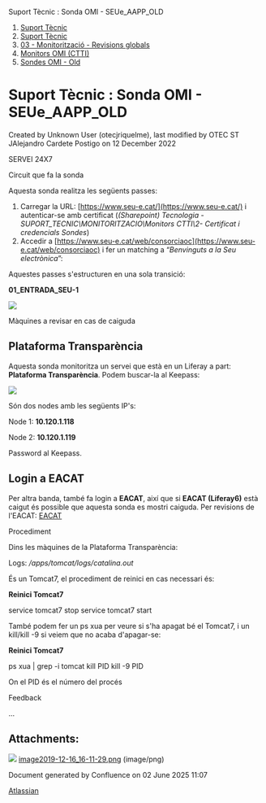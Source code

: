 Suport Tècnic : Sonda OMI - SEUe\_AAPP\_OLD  

1.  [Suport Tècnic](index.md)
2.  [Suport Tècnic](13893782.md)
3.  [03 - Monitorització - Revisions globals](26313327.md)
4.  [Monitors OMI (CTTI)](26313608.md)
5.  [Sondes OMI - Old](Sondes-OMI---Old_41519617.md)

Suport Tècnic : Sonda OMI - SEUe\_AAPP\_OLD
===========================================

Created by Unknown User (otecjriquelme), last modified by OTEC ST JAlejandro Cardete Postigo on 12 December 2022

SERVEI 24X7

Circuit que fa la sonda

Aquesta sonda realitza les següents passes:

1.  Carregar la URL: [https://www.seu-e.cat/](https://www.seu-e.cat/) i autenticar-se amb certificat (_(Sharepoint) Tecnologia - SUPORT\_TECNIC\\MONITORITZACIO\\Monitors CTTI\\2- Certificat i credencials Sondes_)
2.  Accedir a [https://www.seu-e.cat/web/consorciaoc](https://www.seu-e.cat/web/consorciaoc) i fer un matching a “_Benvinguts a la Seu electrònica_”:

Aquestes passes s'estructuren en una sola transició:

**01\_ENTRADA\_SEU-1**

![](attachments/30869112/30869113.png)

  

Màquines a revisar en cas de caiguda

Plataforma Transparència
------------------------

Aquesta sonda monitoritza un servei que està en un Liferay a part: **Plataforma Transparència**. Podem buscar-la al Keepass:

![](attachments/30869101/30869109.png)

  

Són dos nodes amb les següents IP's:

Node 1: **10.120.1.118**

Node 2: **10.120.1.119**

Password al Keepass.

  

Login a EACAT
-------------

Per altra banda, també fa login a **EACAT**, així que si **EACAT (Liferay6)** està caigut és possible que aquesta sonda es mostri caiguda. Per revisions de l'EACAT: [EACAT](/pages/createpage.action?spaceKey=SII&title=EACAT&linkCreation=true&fromPageId=30869112)

Procediment

Dins les màquines de la Plataforma Transparència:

Logs: _/apps/tomcat/logs/catalina.out_

És un Tomcat7, el procediment de reinici en cas necessari és:

**Reinici Tomcat7**

service tomcat7 stop
service tomcat7 start 

També podem fer un ps xua per veure si s'ha apagat bé el Tomcat7, i un kill/kill -9 si veiem que no acaba d'apagar-se:

**Reinici Tomcat7**

ps xua | grep -i tomcat
kill PID
kill -9 PID

On el PID és el número del procés

Feedback

...

  

  
  

Attachments:
------------

![](images/icons/bullet_blue.gif) [image2019-12-16\_16-11-29.png](attachments/30869112/30869113.png) (image/png)  

Document generated by Confluence on 02 June 2025 11:07

[Atlassian](http://www.atlassian.com/)